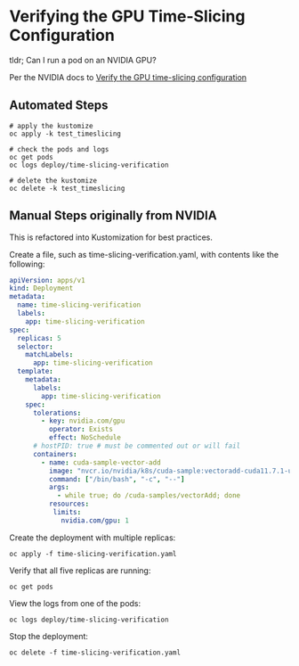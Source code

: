 # Verifying the GPU Time-Slicing Configuration

tldr; Can I run a pod on an NVIDIA GPU? 

Per the NVIDIA docs to [Verify the GPU time-slicing configuration](https://docs.nvidia.com/datacenter/cloud-native/gpu-operator/latest/gpu-sharing.html#verifying-the-gpu-time-slicing-configuration)

## Automated Steps

```shell
# apply the kustomize
oc apply -k test_timeslicing

# check the pods and logs
oc get pods
oc logs deploy/time-slicing-verification

# delete the kustomize
oc delete -k test_timeslicing

```

## Manual Steps originally from NVIDIA 

This is refactored into Kustomization for best practices.

Create a file, such as time-slicing-verification.yaml, with contents like the following:
```yaml
apiVersion: apps/v1
kind: Deployment
metadata:
  name: time-slicing-verification
  labels:
    app: time-slicing-verification
spec:
  replicas: 5
  selector:
    matchLabels:
      app: time-slicing-verification
  template:
    metadata:
      labels:
        app: time-slicing-verification
    spec:
      tolerations:
        - key: nvidia.com/gpu
          operator: Exists
          effect: NoSchedule
      # hostPID: true # must be commented out or will fail
      containers:
        - name: cuda-sample-vector-add
          image: "nvcr.io/nvidia/k8s/cuda-sample:vectoradd-cuda11.7.1-ubuntu20.04"
          command: ["/bin/bash", "-c", "--"]
          args:
            - while true; do /cuda-samples/vectorAdd; done
          resources:
           limits:
             nvidia.com/gpu: 1
```

Create the deployment with multiple replicas:

```shell
oc apply -f time-slicing-verification.yaml
```

Verify that all five replicas are running:

```shell
oc get pods
```

View the logs from one of the pods:

```shell
oc logs deploy/time-slicing-verification
```

Stop the deployment:

```shell
oc delete -f time-slicing-verification.yaml
```
